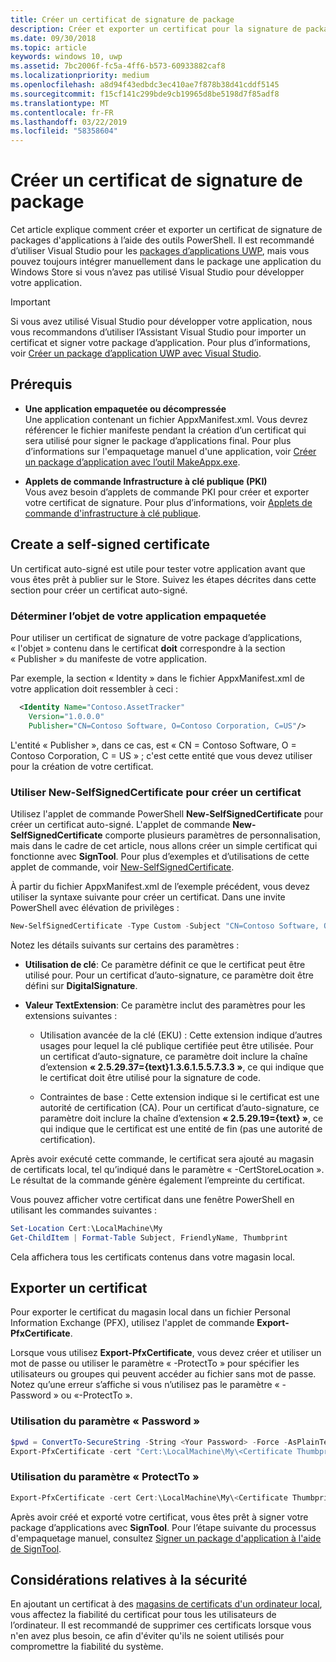 ```yaml
---
title: Créer un certificat de signature de package
description: Créer et exporter un certificat pour la signature de packages d'applications à l'aide d'outils PowerShell.
ms.date: 09/30/2018
ms.topic: article
keywords: windows 10, uwp
ms.assetid: 7bc2006f-fc5a-4ff6-b573-60933882caf8
ms.localizationpriority: medium
ms.openlocfilehash: a8d94f43edbdc3ec410ae7f878b38d41cddf5145
ms.sourcegitcommit: f15cf141c299bde9cb19965d8be5198d7f85adf8
ms.translationtype: MT
ms.contentlocale: fr-FR
ms.lasthandoff: 03/22/2019
ms.locfileid: "58358604"
---
```

# <a name="create-a-certificate-for-package-signing"></a>Créer un certificat de signature de package


Cet article explique comment créer et exporter un certificat de signature de packages d'applications à l’aide des outils PowerShell. Il est recommandé d’utiliser Visual Studio pour les [packages d’applications UWP](https://msdn.microsoft.com/windows/uwp/packaging/packaging-uwp-apps), mais vous pouvez toujours intégrer manuellement dans le package une application du Windows Store si vous n’avez pas utilisé Visual Studio pour développer votre application.

> [!IMPORTANT] 
> Si vous avez utilisé Visual Studio pour développer votre application, nous vous recommandons d’utiliser l’Assistant Visual Studio pour importer un certificat et signer votre package d’application. Pour plus d’informations, voir [Créer un package d’application UWP avec Visual Studio](https://msdn.microsoft.com/windows/uwp/packaging/packaging-uwp-apps).

## <a name="prerequisites"></a>Prérequis

- **Une application empaquetée ou décompressée**  
Une application contenant un fichier AppxManifest.xml. Vous devrez référencer le fichier manifeste pendant la création d’un certificat qui sera utilisé pour signer le package d’applications final. Pour plus d’informations sur l'empaquetage manuel d'une application, voir [Créer un package d’application avec l’outil MakeAppx.exe](https://msdn.microsoft.com/windows/uwp/packaging/create-app-package-with-makeappx-tool).

- **Applets de commande Infrastructure à clé publique (PKI)**  
Vous avez besoin d’applets de commande PKI pour créer et exporter votre certificat de signature. Pour plus d’informations, voir [Applets de commande d'infrastructure à clé publique](https://docs.microsoft.com/powershell/module/pkiclient/).

## <a name="create-a-self-signed-certificate"></a>Create a self-signed certificate

Un certificat auto-signé est utile pour tester votre application avant que vous êtes prêt à publier sur le Store. Suivez les étapes décrites dans cette section pour créer un certificat auto-signé.

### <a name="determine-the-subject-of-your-packaged-app"></a>Déterminer l’objet de votre application empaquetée  

Pour utiliser un certificat de signature de votre package d’applications, « l'objet » contenu dans le certificat **doit** correspondre à la section « Publisher » du manifeste de votre application.

Par exemple, la section « Identity » dans le fichier AppxManifest.xml de votre application doit ressembler à ceci :

```xml
  <Identity Name="Contoso.AssetTracker" 
    Version="1.0.0.0" 
    Publisher="CN=Contoso Software, O=Contoso Corporation, C=US"/>
```

L'entité « Publisher », dans ce cas, est « CN = Contoso Software, O = Contoso Corporation, C = US » ; c'est cette entité que vous devez utiliser pour la création de votre certificat.

### <a name="use-new-selfsignedcertificate-to-create-a-certificate"></a>Utiliser **New-SelfSignedCertificate** pour créer un certificat

Utilisez l'applet de commande PowerShell **New-SelfSignedCertificate** pour créer un certificat auto-signé. L'applet de commande **New-SelfSignedCertificate** comporte plusieurs paramètres de personnalisation, mais dans le cadre de cet article, nous allons créer un simple certificat qui fonctionne avec **SignTool**. Pour plus d’exemples et d’utilisations de cette applet de commande, voir [New-SelfSignedCertificate](https://docs.microsoft.com/powershell/module/pkiclient/New-SelfSignedCertificate).

À partir du fichier AppxManifest.xml de l’exemple précédent, vous devez utiliser la syntaxe suivante pour créer un certificat. Dans une invite PowerShell avec élévation de privilèges :

```powershell
New-SelfSignedCertificate -Type Custom -Subject "CN=Contoso Software, O=Contoso Corporation, C=US" -KeyUsage DigitalSignature -FriendlyName "Your friendly name goes here" -CertStoreLocation "Cert:\LocalMachine\My" -TextExtension @("2.5.29.37={text}1.3.6.1.5.5.7.3.3", "2.5.29.19={text}")
```

Notez les détails suivants sur certains des paramètres :

- **Utilisation de clé**: Ce paramètre définit ce que le certificat peut être utilisé pour. Pour un certificat d’auto-signature, ce paramètre doit être défini sur **DigitalSignature**.

- **Valeur TextExtension**: Ce paramètre inclut des paramètres pour les extensions suivantes :

  - Utilisation avancée de la clé (EKU) : Cette extension indique d’autres usages pour lequel la clé publique certifiée peut être utilisée. Pour un certificat d’auto-signature, ce paramètre doit inclure la chaîne d’extension **« 2.5.29.37={text}1.3.6.1.5.5.7.3.3 »**, ce qui indique que le certificat doit être utilisé pour la signature de code.

  - Contraintes de base : Cette extension indique si le certificat est une autorité de certification (CA). Pour un certificat d’auto-signature, ce paramètre doit inclure la chaîne d’extension **« 2.5.29.19={text} »**, ce qui indique que le certificat est une entité de fin (pas une autorité de certification).

Après avoir exécuté cette commande, le certificat sera ajouté au magasin de certificats local, tel qu’indiqué dans le paramètre « -CertStoreLocation ». Le résultat de la commande génère également l’empreinte du certificat.  

Vous pouvez afficher votre certificat dans une fenêtre PowerShell en utilisant les commandes suivantes :

```powershell
Set-Location Cert:\LocalMachine\My
Get-ChildItem | Format-Table Subject, FriendlyName, Thumbprint
```

Cela affichera tous les certificats contenus dans votre magasin local.

## <a name="export-a-certificate"></a>Exporter un certificat 

Pour exporter le certificat du magasin local dans un fichier Personal Information Exchange (PFX), utilisez l'applet de commande **Export-PfxCertificate**.

Lorsque vous utilisez **Export-PfxCertificate**, vous devez créer et utiliser un mot de passe ou utiliser le paramètre « -ProtectTo » pour spécifier les utilisateurs ou groupes qui peuvent accéder au fichier sans mot de passe. Notez qu’une erreur s’affiche si vous n’utilisez pas le paramètre « -Password » ou «-ProtectTo ».

### <a name="password-usage"></a>Utilisation du paramètre « Password »

```powershell
$pwd = ConvertTo-SecureString -String <Your Password> -Force -AsPlainText 
Export-PfxCertificate -cert "Cert:\LocalMachine\My\<Certificate Thumbprint>" -FilePath <FilePath>.pfx -Password $pwd
```

### <a name="protectto-usage"></a>Utilisation du paramètre « ProtectTo »

```powershell
Export-PfxCertificate -cert Cert:\LocalMachine\My\<Certificate Thumbprint> -FilePath <FilePath>.pfx -ProtectTo <Username or group name>
```

Après avoir créé et exporté votre certificat, vous êtes prêt à signer votre package d’applications avec **SignTool**. Pour l’étape suivante du processus d'empaquetage manuel, consultez [Signer un package d'application à l'aide de SignTool](https://msdn.microsoft.com/windows/uwp/packaging/sign-app-package-using-signtool).

## <a name="security-considerations"></a>Considérations relatives à la sécurité

En ajoutant un certificat à des [magasins de certificats d'un ordinateur local](https://msdn.microsoft.com/windows/hardware/drivers/install/local-machine-and-current-user-certificate-stores), vous affectez la fiabilité du certificat pour tous les utilisateurs de l’ordinateur. Il est recommandé de supprimer ces certificats lorsque vous n'en avez plus besoin, ce afin d'éviter qu'ils ne soient utilisés pour compromettre la fiabilité du système.

